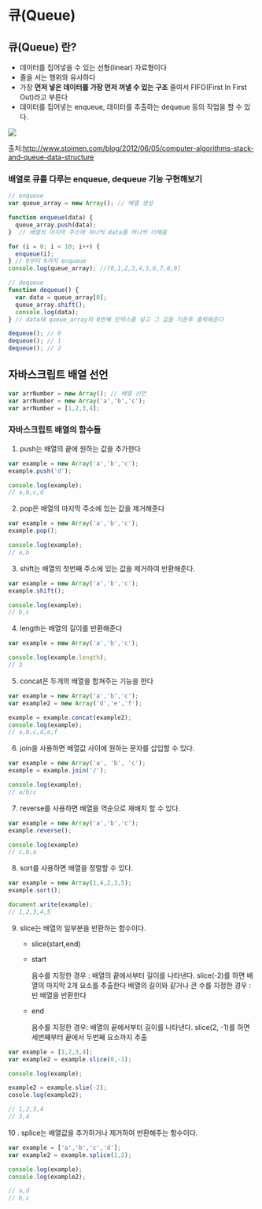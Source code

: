 # 큐(Queue)

## 큐(Queue) 란?

- 데이터를 집어넣을 수 있는 선형(linear) 자료형이다
- 줄을 서는 행위와 유사하다
- 가장 **먼저 넣은 데이터를 가장 먼저 꺼낼 수 있는 구조** 줄여서 FIFO(First In First Out)라고 부른다
- 데이터를 집어넣는 enqueue, 데이터를 추출하는 dequeue 등의 작업을 할 수 있다.

![](https://www.fun-coding.org/00_Images/queue.png)

출처:http://www.stoimen.com/blog/2012/06/05/computer-algorithms-stack-and-queue-data-structure



### 배열로 큐를 다루는 enqueue, dequeue 기능 구현해보기

```javascript
// enqueue
var queue_array = new Array(); // 배열 생성

function enqueue(data) {
  queue_array.push(data);
}  // 배열의 마지막 주소에 하나씩 data를 하나씩 더해줌

for (i = 0; i < 10; i++) {
  enqueue(i);
} // 0부터 9까지 enqueue
console.log(queue_array); //[0,1,2,3,4,5,6,7,8,9]

// dequeue
function dequeue() {
  var data = queue_array[0];
  queue_array.shift();
  console.log(data);
} // data에 queue_array의 0번째 인덱스를 넣고 그 값을 지운후 출력해준다

dequeue(); // 0
dequeue(); // 1
dequeue(); // 2
```



## 

## 자바스크립트 배열 선언

```javascript
var arrNumber = new Array(); // 배열 선언
var arrNumber = new Array('a','b','c');
var arrNumber = [1,2,3,4];
```

### 자바스크립트 배열의 함수들

1. push는 배열의 끝에 원하는 값을 추가한다

```javascript
var example = new Array('a','b','c');
example.push('d');

console.log(example);
// a,b,c,d
```

2. pop은 배열의 마지막 주소에 있는 값을 제거해준다

```javascript
var example = new Array('a','b','c');
example.pop();

console.log(example);
// a,b
```

3. shift는 배열의 첫번째 주소에 있는 값을 제거하여 반환해준다.

```javascript
var example = new Array('a','b','c');
example.shift();

console.log(example);
// b,c
```

4. length는 배열의 길이를 반환해준다

```javascript
var example = new Array('a','b','c');

console.log(example.length);
// 3
```

5. concat은 두개의 배열을 합쳐주는 기능을 한다

```javascript
var example = new Array('a','b','c');
var example2 = new Array('d','e','f');

example = example.concat(example2);
console.log(example);
// a,b,c,d,e,f
```

6. join을 사용하면 배열값 사이에 원하는 문자를 삽입할 수 있다.

```javascript
var example = new Array('a', 'b', 'c');
example = example.join('/');

console.log(example);
// a/b/c
```

7. reverse를 사용하면 배열을 역순으로 재배치 할 수 있다.

```javascript
var example = new Array('a','b','c');
example.reverse();

console.log(example)
// c,b,a
```

8. sort를 사용하면 배열을 정렬할 수 있다.

```javascript
var example = new Array(1,4,2,3,5);
example.sort();

document.write(example);
// 1,2,3,4,5
```

9. slice는 배열의 일부분을 반환하는 함수이다.

   - slice(start,end)

   - start

     음수를 지정한 경우 : 배열의 끝에서부터 길이를 나타낸다. slice(-2)를 하면 배열의 마지막 2개 요소를 추출한다
     배열의 길이와 같거나 큰 수를 지정한 경우 : 빈 배열을 반환한다

   - end

     음수를 지정한 경우: 배열의 끝에서부터 길이를 나타낸다. slice(2, -1)를 하면 세번째부터 끝에서 두번째 요소까지 추출

```javascript
var example = [1,2,3,4];
var example2 = example.slice(0,-1);

console.log(example);

example2 = example.slie(-2);
cosole.log(example2);

// 1,2,3,4
// 3,4
```

10 . splice는 배열값을 추가하거나 제거하여 반환해주는 함수이다.

```javascript
var example = ['a','b','c','d'];
var example2 = example.splice(1,2);

console.log(example);
console.log(example2);

// a,d
// b,c
```

